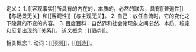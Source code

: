 定义：
	1. [[客观事实]]所具有的内在的，本质的，必然的联系，具有[[普遍性]]【与场景无关】和[[客观性]]【与主观无关】。
	2. 自己：放任自流时，它的变化之下隐藏的不变的内容。
	3. 百度百科：自然界和社会诸现象之间必然、本质、稳定和反复出现的[[关系]]。
近义概念：[[趋势]]。

相关概念
	1. 动词：[[预测]]，[[创造]]。